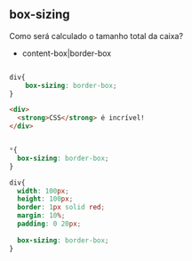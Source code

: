 ## box-sizing

Como será calculado o tamanho total da caixa?

- content-box|border-box

```css

div{
    box-sizing: border-box;
}
```

```HTML
<div>
  <strong>CSS</strong> é incrível!
</div>
```
```CSS

*{
  box-sizing: border-box;
}

div{
  width: 100px;
  height: 100px;
  border: 1px solid red;
  margin: 10%;
  padding: 0 20px;
  
  box-sizing: border-box;
}

```
